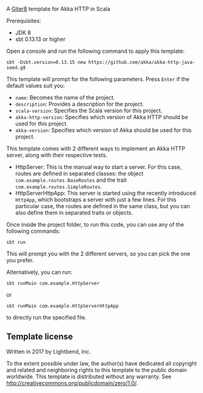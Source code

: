 A [Giter8][g8] template for Akka HTTP in Scala

Prerequisites:
- JDK 8
- sbt 0.13.13 or higher

Open a console and run the following command to apply this template:
 ```
sbt -Dsbt.version=0.13.15 new https://github.com/akka/akka-http-java-seed.g8
 ```

This template will prompt for the following parameters. Press `Enter` if the default values suit you:
- `name`: Becomes the name of the project.
- `description`: Provides a description for the project.
- `scala-version`: Specifies the Scala version for this project.
- `akka-http-version`: Specifies which version of Akka HTTP should be used for this project.
- `akka-version`: Specifies which version of Akka should be used for this project.

This template comes with 2 different ways to implement an Akka HTTP server, along with their respective tests.

- HttpServer: This is the manual way to start a server. For this case, routes are defined in separated classes: the object `com.example.routes.BaseRoutes` 
and the trait `com.example.routes.SimpleRoutes`.
- HttpServerHttpApp: This server is started using the recently introduced `HttpApp`, which bootstraps a server with just a few lines.
For this particular case, the routes are defined in the same class, but you can also define them in separated traits or objects.

Once inside the project folder, to run this code, you can use any of the following commands:
```
sbt run
```
This will prompt you with the 2 different servers, so you can pick the one you prefer.

Alternatively, you can run:

```
sbt runMain com.example.HttpServer
```
or
```
sbt runMain com.example.HttpServerHttpApp
```
to directly run the specified file.


Template license
----------------
Written in 2017 by Lightbend, Inc.

To the extent possible under law, the author(s) have dedicated all copyright and related
and neighboring rights to this template to the public domain worldwide.
This template is distributed without any warranty. See <http://creativecommons.org/publicdomain/zero/1.0/>.

[g8]: http://www.foundweekends.org/giter8/

